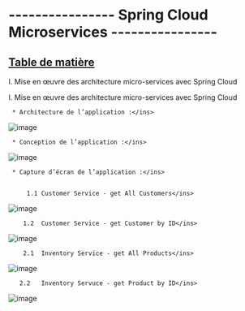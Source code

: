 # ---------------- Spring Cloud Microservices ----------------

## <ins>**Table de matière**</ins>

I.	Mise en œuvre des architecture micro-services avec Spring Cloud






I.	Mise en œuvre des architecture micro-services avec Spring Cloud

     * Architecture de l’application :</ins>

![image](https://user-images.githubusercontent.com/79708292/206131983-57efaab1-f499-4edc-98a4-bd56ab3d89af.png)

 
     * Conception de l’application :</ins>
 
![image](https://user-images.githubusercontent.com/79708292/206132027-b5568a4f-fdcc-4c4a-b705-93f1883495a1.png)



     * Capture d’écran de l’application :</ins>


         1.1 Customer Service - get All Customers</ins>

![image](https://user-images.githubusercontent.com/79708292/206134546-09c2559d-f50f-4861-9318-141891b002d5.png)

        1.2  Customer Service - get Customer by ID</ins>

![image](https://user-images.githubusercontent.com/79708292/206134804-42b58cef-7cf7-42f0-97a5-bdbed0f737f0.png)

        2.1  Inventory Service - get All Products</ins>

![image](https://user-images.githubusercontent.com/79708292/206135031-6db2a62c-0e8c-4692-b99c-e5bf24f3d6a3.png)

       2.2   Inventory Servuce - get Product by ID</ins>

![image](https://user-images.githubusercontent.com/79708292/206135199-13410d1b-00fc-45bc-be8e-04730f3de25a.png)


